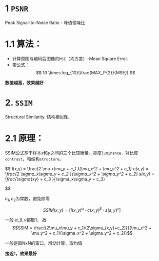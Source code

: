 # 1  `PSNR`
Peak Signal-to-Noise Ratio - 峰值信噪比
# 1.1 算法：
* 计算原图与编码后图像的`MSE`（均方差）-Mean Square Error.
* 带公式：
$$
10 \times log_{10}(\frac{MAX_I^{2}}{MSE})
$$

**数值越高，效果越好**

# 2. `SSIM` 
Structural Similarity. 结构相似性.
# 2.1 原理：
SSIM公式基于样本$x$和$y$之间的三个比较衡量，亮度`luminance`，对比度`contrast`，和结构`structure`。

$$
l(x,y) = \frac{2 \mu _x\mu_y + c_1 }{\mu_x^2 + \mu_y^2 + c_1} c(x,y) = \frac{2 \sigma_x\sigma_y + c_2 }{\sigma_x^2 + \sigma_y^2 + c_2} s(x,y) = \frac{\sigma_{xy} + c_3 }{\sigma_x\sigma_y + c_3}

$$

$c_1, c_2$为常数，避免除零

$$SSIM(x,y) = [l(x,y)^{\alpha} \cdot c(x,y)^{\beta} \cdot s(s,y)^{\gamma}]$$

一般 $\alpha, \beta, \gamma$都取1， 故
$$SSIM = \frac{(2\mu_x\mu_y + c_1)(2\sigma_{x,y}+c_2)}{(\mu_x^2 + \mu_y^2 + c_1)(\sigma_x^2 + \sigma_y^2 + c_2)}$$

一般是取NxN的窗口，滑动计算，取均值

**接近1，效果最好**

